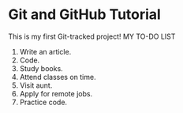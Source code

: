 # Git and GitHub Tutorial

This is my first Git-tracked project!
MY TO-DO LIST
1. Write an article.
2. Code.
3. Study books.
4. Attend classes on time.
5. Visit aunt.
6. Apply for remote jobs.
7. Practice code.
